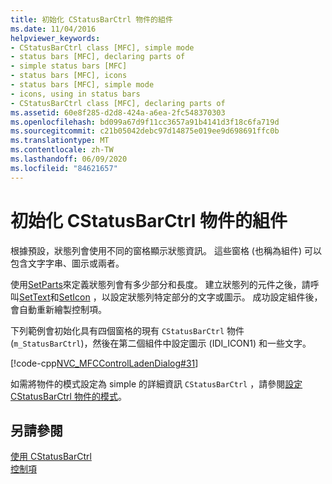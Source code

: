 ```yaml
---
title: 初始化 CStatusBarCtrl 物件的組件
ms.date: 11/04/2016
helpviewer_keywords:
- CStatusBarCtrl class [MFC], simple mode
- status bars [MFC], declaring parts of
- simple status bars [MFC]
- status bars [MFC], icons
- status bars [MFC], simple mode
- icons, using in status bars
- CStatusBarCtrl class [MFC], declaring parts of
ms.assetid: 60e8f285-d2d8-424a-a6ea-2fc548370303
ms.openlocfilehash: bd099a67d9f11cc3657a91b4141d3f18c6fa719d
ms.sourcegitcommit: c21b05042debc97d14875e019ee9d698691ffc0b
ms.translationtype: MT
ms.contentlocale: zh-TW
ms.lasthandoff: 06/09/2020
ms.locfileid: "84621657"
---
```

# <a name="initializing-the-parts-of-a-cstatusbarctrl-object"></a>初始化 CStatusBarCtrl 物件的組件

根據預設，狀態列會使用不同的窗格顯示狀態資訊。 這些窗格 (也稱為組件) 可以包含文字字串、圖示或兩者。

使用[SetParts](reference/cstatusbarctrl-class.md#setparts)來定義狀態列會有多少部分和長度。 建立狀態列的元件之後，請呼叫[SetText](reference/cstatusbarctrl-class.md#settext)和[SetIcon](reference/cstatusbarctrl-class.md#seticon) ，以設定狀態列特定部分的文字或圖示。 成功設定組件後，會自動重新繪製控制項。

下列範例會初始化具有四個窗格的現有 `CStatusBarCtrl` 物件 (`m_StatusBarCtrl`)，然後在第二個組件中設定圖示 (IDI_ICON1) 和一些文字。

[!code-cpp[NVC_MFCControlLadenDialog#31](codesnippet/cpp/initializing-the-parts-of-a-cstatusbarctrl-object_1.cpp)]

如需將物件的模式設定為 simple 的詳細資訊 `CStatusBarCtrl` ，請參閱[設定 CStatusBarCtrl 物件的模式](setting-the-mode-of-a-cstatusbarctrl-object.md)。

## <a name="see-also"></a>另請參閱

[使用 CStatusBarCtrl](using-cstatusbarctrl.md)<br/>
[控制項](controls-mfc.md)
